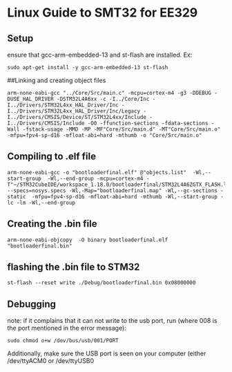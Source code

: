 # Linux Guide to SMT32 for EE329
## Setup
ensure that gcc-arm-embedded-13 and st-flash are installed. Ex:
```
sudo apt-get install -y gcc-arm-embedded-13 st-flash
```
##Linking and creating object files 
```
arm-none-eabi-gcc "../Core/Src/main.c" -mcpu=cortex-m4 -g3 -DDEBUG -DUSE_HAL_DRIVER -DSTM32L4A6xx -c -I../Core/Inc -I../Drivers/STM32L4xx_HAL_Driver/Inc -I../Drivers/STM32L4xx_HAL_Driver/Inc/Legacy -I../Drivers/CMSIS/Device/ST/STM32L4xx/Include -I../Drivers/CMSIS/Include -O0 -ffunction-sections -fdata-sections -Wall -fstack-usage -MMD -MP -MF"Core/Src/main.d" -MT"Core/Src/main.o"  -mfpu=fpv4-sp-d16 -mfloat-abi=hard -mthumb -o "Core/Src/main.o"
```
## Compiling to .elf file
```
arm-none-eabi-gcc -o "bootloaderfinal.elf" @"objects.list"  -Wl,--start-group  -Wl,--end-group -mcpu=cortex-m4 -T"~/STM32CubeIDE/workspace_1.18.0/bootloaderfinal/STM32L4A6ZGTX_FLASH.ld" --specs=nosys.specs -Wl,-Map="bootloaderfinal.map" -Wl,--gc-sections -static  -mfpu=fpv4-sp-d16 -mfloat-abi=hard -mthumb -Wl,--start-group -lc -lm -Wl,--end-group
```
## Creating the .bin file
```
arm-none-eabi-objcopy  -O binary bootloaderfinal.elf  "bootloaderfinal.bin"
```
## flashing the .bin file to STM32
```
st-flash --reset write ./Debug/bootloaderfinal.bin 0x08000000
```
## Debugging
note: if it complains that it can not write to the usb port, run (where 008 is the port mentioned in the error message):
```
sudo chmod o+w /dev/bus/usb/001/PORT
```
Additionally, make sure the USB port is seen on your computer (either /dev/ttyACM0 or /dev/ttyUSB0

